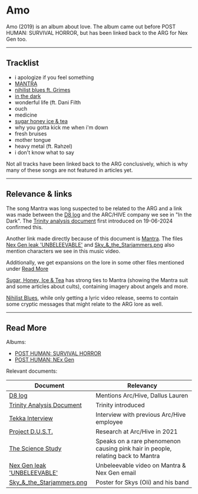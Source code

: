 # Amo

Amo (2019) is an album about love. The album came out before POST HUMAN: 
SURVIVAL HORROR, but has been linked back to the ARG for Nex Gen too.

***

## Tracklist

- i apologize if you feel something
- [MANTRA](amo-mantra)
- [nihilist blues ft. Grimes](amo-nihilist-blues)
- [in the dark](amo-in-the-dark)
- wonderful life (ft. Dani Filth
- ouch
- medicine
- [sugar honey ice & tea](amo-shit)
- why you gotta kick me when i'm down
- fresh bruises
- mother tongue
- heavy metal (ft. Rahzel)
- i don't know what to say

Not all tracks have been linked back to the ARG conclusively, which 
is why many of these songs are not featured in articles yet.

***

## Relevance & links

The song Mantra was long suspected to be related to the 
ARG and a link was made between the [D8 log](../files/lauren_d8_log) and the ARC/HIVE company 
we see in "In the Dark". The [Trinity analysis document](../files/trinity_document) first
introduced on 19-06-2024 confirmed this.

Another link made directly because of this document is [Mantra](amo-mantra).
The files [Nex Gen leak 'UNBELEEVABLE'](../files/unbeleevable) and [Sky_&_the_Starjammers.png](../files/skystarjammers) 
also mention characters we see in this music video.

Additionally, we get expansions on the lore in some other files mentioned under [Read More](#read-more)

[Sugar, Honey, Ice & Tea](amo-shit) has strong ties to Mantra (showing the Mantra suit and some 
articles about cults), containing imagery about angels and more.

[Nihilist Blues](amo-nihilist-blues), while only getting a lyric video release, 
seems to contain some cryptic messages that might relate to the ARG lore as well.

***

## Read More

Albums:

- [POST HUMAN: SURVIVAL HORROR](ph-survival-horror)
- [POST HUMAN: NEx Gen](ph-nex-gen)

Relevant documents:

| Document                                               | Relevancy                                                                        |
|--------------------------------------------------------|----------------------------------------------------------------------------------|
| [D8 log](../files/lauren_d8_log)                       | Mentions Arc/Hive, Dallus Lauren                                                 |
| [Trinity Analysis Document](../files/trinity_document) | Trinity introduced                                                               |
| [Tekka Interview](../files/tekka_interview)            | Interview with previous Arc/Hive employee                                        |
| [Project D.U.S.T.](../files/project_dust)              | Research at Arc/Hive in 2021                                                     |
| [The Science Study](../files/thesciencestudy)          | Speaks on a rare phenomenon causing pink hair in people, relating back to Mantra |
| [Nex Gen leak 'UNBELEEVABLE'](../files/unbeleevable)   | Unbeleevable video on Mantra & Nex Gen email                                     |
| [Sky_&_the_Starjammers.png](../files/skystarjammers)   | Poster for Skys (Oli) and his band                                               |
